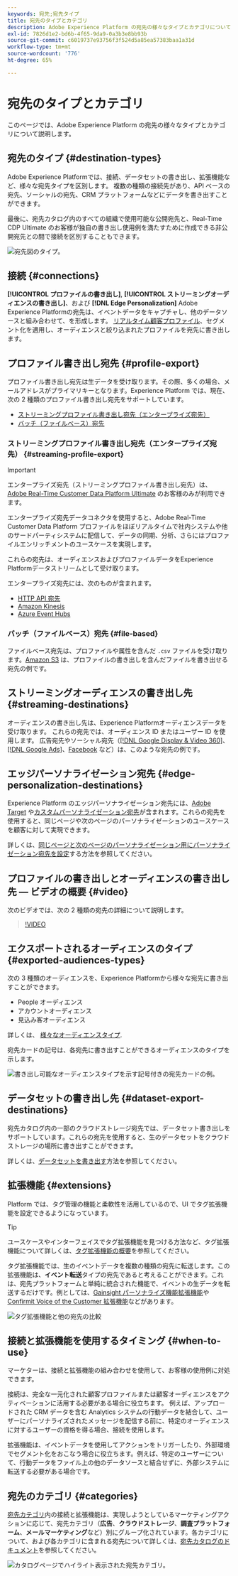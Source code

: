 ```yaml
---
keywords: 宛先;宛先タイプ
title: 宛先のタイプとカテゴリ
description: Adobe Experience Platform の宛先の様々なタイプとカテゴリについて説明します。
exl-id: 7826d1e2-bd6b-4f65-9da9-0a3b3e8bb93b
source-git-commit: c6019737e93756f3f524d5a85ea57383baa1a31d
workflow-type: tm+mt
source-wordcount: '776'
ht-degree: 65%

---
```


# 宛先のタイプとカテゴリ

このページでは、Adobe Experience Platform の宛先の様々なタイプとカテゴリについて説明します。

## 宛先のタイプ {#destination-types}

Adobe Experience Platformでは、接続、データセットの書き出し、拡張機能など、様々な宛先タイプを区別します。 複数の種類の接続先があり、API ベースの宛先、ソーシャルの宛先、CRM プラットフォームなどにデータを書き出すことができます。

最後に、宛先カタログ内のすべての組織で使用可能な公開宛先と、Real-Time CDP Ultimate のお客様が独自の書き出し使用例を満たすために作成できる非公開宛先との間で接続を区別することもできます。

![宛先図のタイプ。](./assets/destination-types/types-of-destinations-no-highlight.png)

## 接続 {#connections}

**[!UICONTROL プロファイルの書き出し]**, **[!UICONTROL ストリーミングオーディエンスの書き出し]**、および **[!DNL Edge Personalization]** Adobe Experience Platformの宛先は、イベントデータをキャプチャし、他のデータソースと組み合わせて、を形成します。 [リアルタイム顧客プロファイル](../profile/home.md)、セグメント化を適用し、オーディエンスと絞り込まれたプロファイルを宛先に書き出します。

## プロファイル書き出し宛先 {#profile-export}

プロファイル書き出し宛先は生データを受け取ります。その際、多くの場合、メールアドレスがプライマリキーとなります。Experience Platform では、現在、次の 2 種類のプロファイル書き出し宛先をサポートしています。

* [ストリーミングプロファイル書き出し宛先（エンタープライズ宛先）](#streaming-profile-export)
* [バッチ（ファイルベース）宛先](#file-based)

### ストリーミングプロファイル書き出し宛先（エンタープライズ宛先） {#streaming-profile-export}

>[!IMPORTANT]
>
>エンタープライズ宛先（ストリーミングプロファイル書き出し宛先）は、[Adobe Real-Time Customer Data Platform Ultimate](https://helpx.adobe.com/jp/legal/product-descriptions/real-time-customer-data-platform.html) のお客様のみが利用できます。

エンタープライズ宛先データコネクタを使用すると、Adobe Real-Time Customer Data Platform プロファイルをほぼリアルタイムで社内システムや他のサードパーティシステムに配信して、データの同期、分析、さらにはプロファイルエンリッチメントのユースケースを実現します。

これらの宛先は、オーディエンスおよびプロファイルデータをExperience Platformデータストリームとして受け取ります。

エンタープライズ宛先には、次のものが含まれます。

* [HTTP API 宛先](catalog/streaming/http-destination.md)
* [Amazon Kinesis](catalog/cloud-storage/amazon-kinesis.md)
* [Azure Event Hubs](catalog/cloud-storage/azure-event-hubs.md)

### バッチ（ファイルベース）宛先 {#file-based}

ファイルベース宛先は、プロファイルや属性を含んだ `.csv` ファイルを受け取ります。[Amazon S3](catalog/cloud-storage/amazon-s3.md) は、プロファイルの書き出しを含んだファイルを書き出せる宛先の例です。

## ストリーミングオーディエンスの書き出し先 {#streaming-destinations}

オーディエンスの書き出し先は、Experience Platformオーディエンスデータを受け取ります。 これらの宛先では、オーディエンス ID またはユーザー ID を使用します。 広告宛先やソーシャル宛先（[[!DNL Google Display & Video 360]](catalog/advertising/google-dv360.md)、[[!DNL Google Ads]](catalog/advertising/google-ads-destination.md)、[Facebook](catalog/social/facebook.md) など）は、このような宛先の例です。

## エッジパーソナライゼーション宛先 {#edge-personalization-destinations}

Experience Platform のエッジパーソナライゼーション宛先には、[Adobe Target](/help/destinations/catalog/personalization/adobe-target-connection.md) や[カスタムパーソナライゼーション宛先](/help/destinations/catalog/personalization/custom-personalization.md)が含まれます。これらの宛先を使用すると、同じページや次のページのパーソナライゼーションのユースケースを顧客に対して実現できます。

詳しくは、[同じページと次のページのパーソナライゼーション用にパーソナライゼーション宛先を設定](/help/destinations/ui/activate-edge-personalization-destinations.md)する方法を参照してください。

## プロファイルの書き出しとオーディエンスの書き出し先 — ビデオの概要 {#video}

次のビデオでは、次の 2 種類の宛先の詳細について説明します。

>[!VIDEO](https://video.tv.adobe.com/v/29707?quality=12)

## エクスポートされるオーディエンスのタイプ {#exported-audiences-types}

次の 3 種類のオーディエンスを、Experience Platformから様々な宛先に書き出すことができます。

* People オーディエンス
* アカウントオーディエンス
* 見込み客オーディエンス

詳しくは、 [様々なオーディエンスタイプ](/help/segmentation/ui/account-audiences.md#terminology).

宛先カードの記号は、各宛先に書き出すことができるオーディエンスのタイプを示します。

![書き出し可能なオーディエンスタイプを示す記号付きの宛先カードの例。](/help/destinations/assets/destination-types/types-of-audiences.png)


## データセットの書き出し先 {#dataset-export-destinations}

宛先カタログ内の一部のクラウドストレージ宛先では、データセット書き出しをサポートしています。これらの宛先を使用すると、生のデータセットをクラウドストレージの場所に書き出すことができます。

詳しくは、[データセットを書き出す](/help/destinations/ui/export-datasets.md)方法を参照してください。

## 拡張機能 {#extensions}

Platform では、タグ管理の機能と柔軟性を活用しているので、UI でタグ拡張機能を設定できるようになっています。

>[!TIP]
>
>ユースケースやインターフェイスでタグ拡張機能を見つける方法など、タグ拡張機能について詳しくは、[タグ拡張機能の概要](./catalog/launch-extensions/overview.md)を参照してください。

タグ拡張機能では、生のイベントデータを複数の種類の宛先に転送します。この拡張機能は、**イベント転送**&#x200B;タイプの宛先であると考えることができます。これは、宛先プラットフォームと単純に統合された機能で、イベントの生データを転送するだけです。例としては、[Gainsight パーソナライズ機能拡張機能](./catalog/personalization/gainsight.md)や [Confirmit Voice of the Customer 拡張機能](./catalog/voice/confirmit-digital-feedback.md)などがあります。

![タグ拡張機能と他の宛先の比較](./assets/common/launch-and-other-destinations.png)

## 接続と拡張機能を使用するタイミング {#when-to-use}

マーケターは、接続と拡張機能の組み合わせを使用して、お客様の使用例に対処できます。

接続は、完全な一元化された顧客プロファイルまたは顧客オーディエンスをアクティベーションに活用する必要がある場合に役立ちます。 例えば、アップロードされた CRM データを含む Analytics システムの行動データを結合して、ユーザーにパーソナライズされたメッセージを配信する前に、特定のオーディエンスに対するユーザーの資格を得る場合、接続を使用します。

拡張機能は、イベントデータを使用してアクションをトリガーしたり、外部環境でセグメント化をおこなう場合に役立ちます。例えば、特定のユーザーについて、行動データをファイル上の他のデータソースと結合せずに、外部システムに転送する必要がある場合です。

## 宛先のカテゴリ {#categories}

[宛先カテゴリ](https://platform.adobe.com/destination/catalog)内の接続と拡張機能は、実現しようとしているマーケティングアクションに応じて、宛先カテゴリ（**広告**、**クラウドストレージ**、**調査プラットフォーム**、**メールマーケティング**&#x200B;など）別にグループ化されています。各カテゴリについて、および各カテゴリに含まれる宛先について詳しくは、[宛先カタログのドキュメント](./catalog/overview.md)を参照してください。

![カタログページでハイライト表示された宛先カテゴリ。](./assets/destination-types/destination-categories-menu.png)
